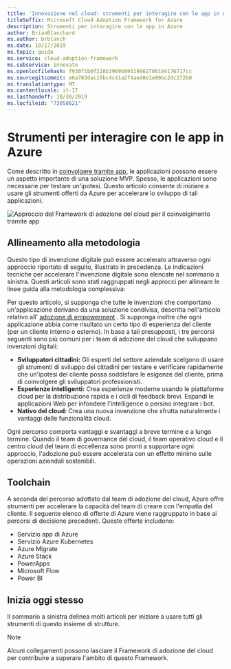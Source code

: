 ```yaml
---
title: 'Innovazione nel cloud: strumenti per interagire con le app in Azure'
titleSuffix: Microsoft Cloud Adoption Framework for Azure
description: Strumenti per interagire con le app in Azure
author: BrianBlanchard
ms.author: brblanch
ms.date: 10/17/2019
ms.topic: guide
ms.service: cloud-adoption-framework
ms.subservice: innovate
ms.openlocfilehash: f930f1b0f228b3969b89319962706104176717cc
ms.sourcegitcommit: e0a783dac15bc4c41a2f4ae48e1e89bc2dc272b0
ms.translationtype: MT
ms.contentlocale: it-IT
ms.lasthandoff: 10/30/2019
ms.locfileid: "73058621"
---
```

# <a name="tools-to-engage-via-apps-in-azure"></a>Strumenti per interagire con le app in Azure

Come descritto in [coinvolgere tramite app](../considerations/apps.md), le applicazioni possono essere un aspetto importante di una soluzione MVP. Spesso, le applicazioni sono necessarie per testare un'ipotesi. Questo articolo consente di iniziare a usare gli strumenti offerti da Azure per accelerare lo sviluppo di tali applicazioni.

![Approccio del Framework di adozione del cloud per il coinvolgimento tramite app](../../_images/innovate/engage-via-apps.png)

## <a name="alignment-to-the-methodology"></a>Allineamento alla metodologia

Questo tipo di invenzione digitale può essere accelerato attraverso ogni approccio riportato di seguito, illustrato in precedenza. Le indicazioni tecniche per accelerare l'invenzione digitale sono elencate nel sommario a sinistra. Questi articoli sono stati raggruppati negli approcci per allineare le linee guida alla metodologia complessiva:

Per questo articolo, si supponga che tutte le invenzioni che comportano un'applicazione derivano da una soluzione condivisa, descritta nell'articolo relativo all' [adozione di empowerment](./ci-cd.md) . Si supponga inoltre che ogni applicazione abbia come risultato un certo tipo di esperienza del cliente (per un cliente interno o esterno). In base a tali presupposti, i tre percorsi seguenti sono più comuni per i team di adozione del cloud che sviluppano invenzioni digitali:

- **Sviluppatori cittadini:** Gli esperti del settore aziendale scelgono di usare gli strumenti di sviluppo dei cittadini per testare e verificare rapidamente che un'ipotesi del cliente possa soddisfare le esigenze del cliente, prima di coinvolgere gli sviluppatori professionisti.
- **Esperienze intelligenti:** Crea esperienze moderne usando le piattaforme cloud per la distribuzione rapida e i cicli di feedback brevi. Espandi le applicazioni Web per infondere l'intelligence o persino integrare i bot.
- **Nativo del cloud:** Crea una nuova invenzione che sfrutta naturalmente i vantaggi delle funzionalità cloud.

Ogni percorso comporta vantaggi e svantaggi a breve termine e a lungo termine. Quando il team di governance del cloud, il team operativo cloud e il centro cloud del team di eccellenza sono pronti a supportare ogni approccio, l'adozione può essere accelerata con un effetto minimo sulle operazioni aziendali sostenibili.

## <a name="toolchain"></a>Toolchain

A seconda del percorso adottato dal team di adozione del cloud, Azure offre strumenti per accelerare la capacità del team di creare con l'empatia del cliente. Il seguente elenco di offerte di Azure viene raggruppato in base ai percorsi di decisione precedenti. Queste offerte includono:

- Servizio app di Azure
- Servizio Azure Kubernetes
- Azure Migrate
- Azure Stack
- PowerApps
- Microsoft Flow
- Power BI

## <a name="get-started"></a>Inizia oggi stesso

Il sommario a sinistra delinea molti articoli per iniziare a usare tutti gli strumenti di questo insieme di strutture.

> [!NOTE]
> Alcuni collegamenti possono lasciare il Framework di adozione del cloud per contribuire a superare l'ambito di questo Framework.
